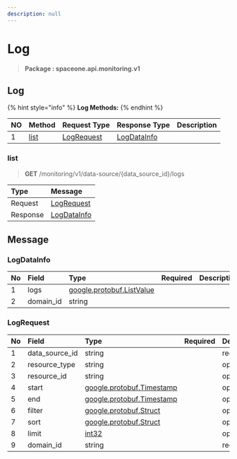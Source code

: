 ```yaml
---
description: null
---
```


# Log

> **Package : spaceone.api.monitoring.v1**

## Log

{% hint style="info" %}
**Log Methods:**
{% endhint %}

| NO | Method | Request Type | Response Type | Description |
| :--- | :--- | :--- | :--- | :--- |
| 1 | [list](log.md#list) | [LogRequest](log.md#logrequest) | [LogDataInfo](log.md#logdatainfo) |  |

### list

> **GET** /monitoring/v1/data-source/{data\_source\_id}/logs

| Type | Message |
| :--- | :--- |
| Request | [LogRequest](log.md#logrequest) |
| Response | [LogDataInfo](log.md#logdatainfo) |

## Message

### LogDataInfo

| No | Field | Type | Required | Description |
| :--- | :--- | :--- | :--- | :--- |
| 1 | logs | [google.protobuf.ListValue](https://developers.google.com/protocol-buffers/docs/reference/overview) |  |  |
| 2 | domain\_id | string |  |  |

### LogRequest

| No | Field | Type | Required | Description |
| :--- | :--- | :--- | :--- | :--- |
| 1 | data\_source\_id | string |  | required |
| 2 | resource\_type | string |  | optional |
| 3 | resource\_id | string |  | optional |
| 4 | start | [google.protobuf.Timestamp](https://github.com/protocolbuffers/protobuf/blob/master/src/google/protobuf/timestamp.proto) |  | optional |
| 5 | end | [google.protobuf.Timestamp](https://github.com/protocolbuffers/protobuf/blob/master/src/google/protobuf/timestamp.proto) |  | optional |
| 6 | filter | [google.protobuf.Struct](https://github.com/protocolbuffers/protobuf/blob/master/src/google/protobuf/struct.proto) |  | optional |
| 7 | sort | [google.protobuf.Struct](https://github.com/protocolbuffers/protobuf/blob/master/src/google/protobuf/struct.proto) |  | optional |
| 8 | limit | [int32](https://github.com/protocolbuffers/protobuf/blob/master/src/google/protobuf/type.proto) |  | optional |
| 9 | domain\_id | string |  | required |


